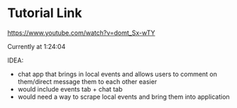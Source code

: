 # Tutorial Link

https://www.youtube.com/watch?v=domt_Sx-wTY

Currently at 1:24:04


IDEA:
- chat app that brings in local events and allows users to comment on them/direct message them to each other easier
- would include events tab + chat tab
- would need a way to scrape local events and bring them into application
